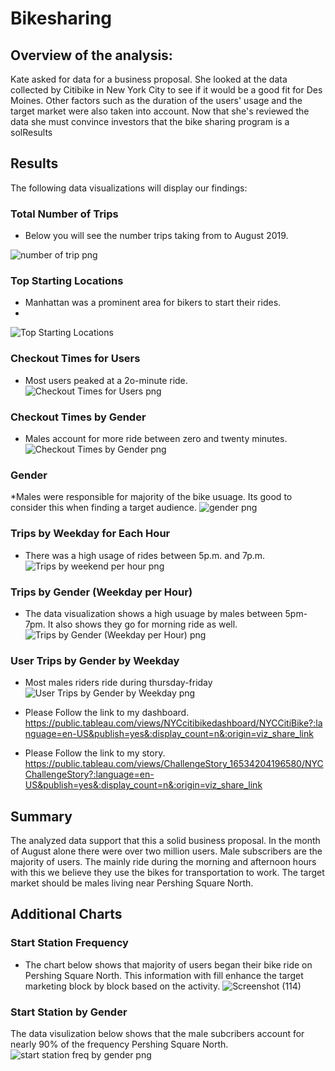 # Bikesharing

## Overview of the analysis:
Kate asked for data for a business proposal. She looked at the data collected by Citibike in New York City to see if it would be a good fit for Des Moines. Other factors such as the duration of the users' usage and the target market were also taken into account. Now that she's reviewed the data she must convince investors that the bike sharing program is a solResults

## Results 
The following data visualizations will display our findings:

### Total Number of Trips 
* Below you will see the number trips taking from to August 2019.

![number of trip png](https://user-images.githubusercontent.com/96156893/170094044-a00b8189-9702-4c75-b514-260f4e87c6e8.png)


### Top Starting Locations 
* Manhattan was a prominent area for bikers to start their rides.
* 
![Top Starting Locations](https://user-images.githubusercontent.com/96156893/170094059-e01cdc42-23ce-49c3-bf84-6dc37d58aeba.png)

### Checkout Times for Users 
* Most users peaked at a 2o-minute ride. 
![Checkout Times for Users png](https://user-images.githubusercontent.com/96156893/170094096-6d3dc914-880e-4480-9a6d-378d4a739e20.png)

### Checkout Times by Gender
* Males account for more ride between zero and twenty minutes.
![Checkout Times by Gender png](https://user-images.githubusercontent.com/96156893/170094107-a23a7232-798e-41f1-9a13-fe90e9c88b59.png)

### Gender
*Males were responsible for majority of the bike usuage. Its good to consider this when finding a target audience.
![gender png](https://user-images.githubusercontent.com/96156893/170094162-48ebb8a9-1211-42da-beb8-510b11b7d21d.png)

### Trips by Weekday for Each Hour
* There was a high usage of rides between 5p.m. and 7p.m.
![Trips by weekend per hour png](https://user-images.githubusercontent.com/96156893/170094190-77f4b5f8-8772-460c-b366-cacbf22108ed.png)

### Trips by Gender (Weekday per Hour)
* The data visualization shows a high usuage by males between 5pm-7pm. It also shows they go for morning ride as well.
![Trips by Gender (Weekday per Hour) png](https://user-images.githubusercontent.com/96156893/170094194-c3184f26-76e6-4b14-8381-95462932b6f8.png)

### User Trips by Gender by Weekday
* Most males riders ride during thursday-friday
![User Trips by Gender by Weekday png](https://user-images.githubusercontent.com/96156893/170094231-cb2e4ea2-7dbb-4aad-9258-8c5d9f095b66.png)

* Please Follow the link to my dashboard. 
https://public.tableau.com/views/NYCcitibikedashboard/NYCCitiBike?:language=en-US&publish=yes&:display_count=n&:origin=viz_share_link

* Please Follow the link to my story. 
https://public.tableau.com/views/ChallengeStory_16534204196580/NYCChallengeStory?:language=en-US&publish=yes&:display_count=n&:origin=viz_share_link

## Summary 
The analyzed data support that this a solid business proposal. In the month of August alone there were over two million users. Male subscribers are the majority of users. The mainly ride during the morning and afternoon hours with this we believe they use the bikes for transportation to work.  The target market should be males living near Pershing Square North. 

## Additional Charts 
### Start Station Frequency 
* The chart below shows that majority of users began their bike ride on Pershing Square North. This information with fill enhance the target marketing block by block based on the activity. 
![Screenshot (114)](https://user-images.githubusercontent.com/96156893/170112313-1402544f-f63a-482f-9ce9-0f010a9b9430.png)
### Start Station by Gender 
The data visulization below shows that the male subcribers account for nearly 90% of the frequency Pershing Square North. 
![start station freq by gender png](https://user-images.githubusercontent.com/96156893/170114788-81183012-8830-4579-9a66-90ed100c973e.png)

